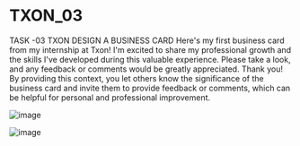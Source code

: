# TXON_03
TASK -03 TXON
DESIGN A BUSINESS CARD
Here's my first business card from my internship at Txon! I'm excited to share my professional growth and the skills I've developed during this valuable experience. Please take a look, and any feedback or comments would be greatly appreciated. Thank you!
By providing this context, you let others know the significance of the business card and invite them to provide feedback or comments, which can be helpful for personal and professional improvement.

![image](https://github.com/AnshikaMishra24/TXON_03/assets/116818317/d7f13ab5-44de-4da6-b240-ee6331b6d65c)

![image](https://github.com/AnshikaMishra24/TXON_03/assets/116818317/de4c2368-eac0-4fbb-a50a-412fab2d8a91)

